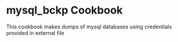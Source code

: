 mysql_bckp Cookbook
===================

This cookbook makes dumps of mysql databases using credentials provided in external file